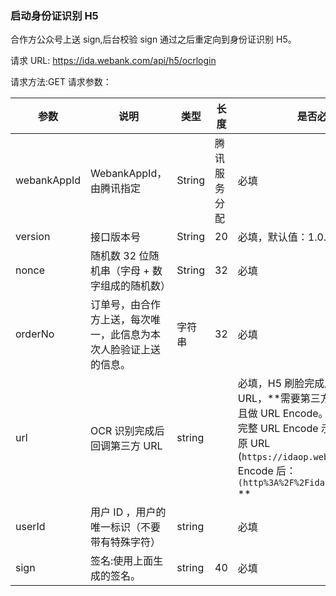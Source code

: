 ### 启动身份证识别 H5
合作方公众号上送 sign,后台校验 sign 通过之后重定向到身份证识别 H5。

请求 URL: https://ida.webank.com/api/h5/ocrlogin

请求方法:GET
请求参数：

| 参数 | 说明 |类型 |长度 | 是否必填 |
|---------|---------|---------|---------|---------|
| webankAppId | WebankAppId，由腾讯指定 | String |腾讯服务分配 |必填 |
| version | 接口版本号 | String |20 |必填，默认值：1.0.0|
| nonce | 随机数  32 位随机串（字母 + 数字组成的随机数） | String |32 |必填 |
|orderNo | 订单号，由合作方上送，每次唯一，此信息为本次人脸验证上送的信息。 | 字符串 |32 |必填 |
|url | OCR 识别完成后回调第三方 URL | string | |必填，H5 刷脸完成后的回调 URL，**需要第三方提供完整 URL 且做 URL Encode。<br>完整 URL Encode 示例:<br>原 URL (`https://idaop.webank.com`)<br>Encode 后：<br>`(http%3A%2F%2Fidaop.webank.com)` **|
|userId | 用户 ID ，用户的唯一标识（不要带有特殊字符） | string | |必填 |
|sign | 签名:使用上面生成的签名。 | string |40 |必填 |
